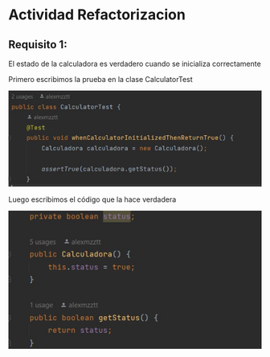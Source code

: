 # Actividad Refactorizacion

## Requisito 1: 

El estado de la calculadora es verdadero cuando se inicializa correctamente

Primero escribimos la prueba en la clase CalculatorTest

![](Assets/imagen1.jpg)

Luego escribimos el código que la hace verdadera

![](Assets/imagen2.jpg)